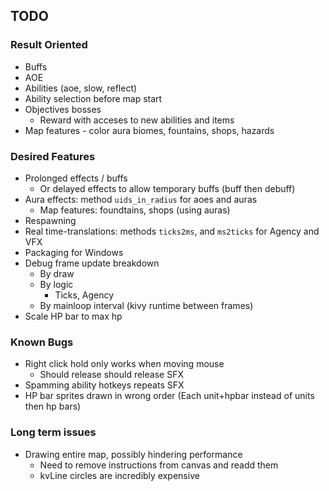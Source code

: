 ## TODO

### Result Oriented
- Buffs
- AOE
- Abilities (aoe, slow, reflect)
- Ability selection before map start
- Objectives bosses
  - Reward with acceses to new abilities and items
- Map features - color aura biomes, fountains, shops, hazards


### Desired Features
- Prolonged effects / buffs
  - Or delayed effects to allow temporary buffs (buff then debuff)
- Aura effects: method `uids_in_radius` for aoes and auras
  - Map features: foundtains, shops (using auras)
- Respawning
- Real time-translations: methods `ticks2ms`, and `ms2ticks` for Agency and VFX
- Packaging for Windows
- Debug frame update breakdown
  - By draw
  - By logic
    - Ticks, Agency
  - By mainloop interval (kivy runtime between frames)
- Scale HP bar to max hp


### Known Bugs
- Right click hold only works when moving mouse
  - Should release should release SFX
- Spamming ability hotkeys repeats SFX
- HP bar sprites drawn in wrong order (Each unit+hpbar instead of units then hp bars)


### Long term issues
- Drawing entire map, possibly hindering performance
  - Need to remove instructions from canvas and readd them
  - kvLine circles are incredibly expensive
